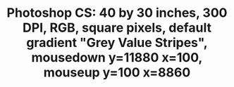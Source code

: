 ---
ee_id_thing: '76'
site: '1'
type: '2'
inv_num: 2011-004
url: 2011-004-photoshop-cs
title: 'Photoshop CS: 40 by 30 inches, 300 DPI, RGB, square pixels, default gradient
  "Grey Value Stripes", mousedown y=11880 x=100, mouseup y=100 x=8860'
year: '2011'
display_year: '2011'
medium: Chromogenic print
dims: 40 x 30 inches
pitch: ''
ps: ''
live_url: ''
related: ''
youtube: ''
related_code: ''
imgs: photoshop-cs-2011-004-full-database-AR.jpg
subheading: ''
download: ''
add_credit: ''
commission: ''
layout: things-i-made
---